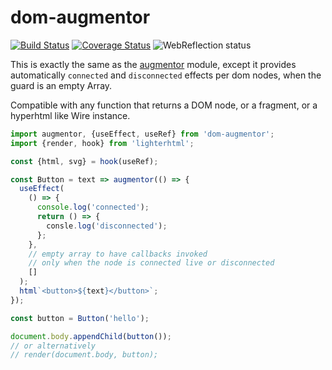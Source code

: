 # dom-augmentor

[![Build Status](https://travis-ci.com/WebReflection/dom-augmentor.svg?branch=master)](https://travis-ci.com/WebReflection/dom-augmentor) [![Coverage Status](https://coveralls.io/repos/github/WebReflection/dom-augmentor/badge.svg?branch=master)](https://coveralls.io/github/WebReflection/dom-augmentor?branch=master) ![WebReflection status](https://offline.report/status/webreflection.svg)



This is exactly the same as the [augmentor](https://github.com/WebReflection/augmentor) module, except it provides automatically `connected` and `disconnected` effects per dom nodes, when the guard is an empty Array.

Compatible with any function that returns a DOM node, or a fragment, or a hyperhtml like Wire instance.

```js
import augmentor, {useEffect, useRef} from 'dom-augmentor';
import {render, hook} from 'lighterhtml';

const {html, svg} = hook(useRef);

const Button = text => augmentor(() => {
  useEffect(
    () => {
      console.log('connected');
      return () => {
        consle.log('disconnected');
      };
    },
    // empty array to have callbacks invoked
    // only when the node is connected live or disconnected
    []
  );
  html`<button>${text}</button>`;
});

const button = Button('hello');

document.body.appendChild(button());
// or alternatively
// render(document.body, button);

```
